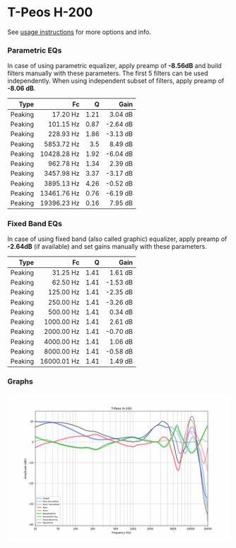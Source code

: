 # T-Peos H-200
See [usage instructions](https://github.com/jaakkopasanen/AutoEq#usage) for more options and info.

### Parametric EQs
In case of using parametric equalizer, apply preamp of **-8.56dB** and build filters manually
with these parameters. The first 5 filters can be used independently.
When using independent subset of filters, apply preamp of **-8.06 dB**.

| Type    | Fc          |    Q | Gain     |
|--------:|------------:|-----:|---------:|
| Peaking | 17.20 Hz    | 1.21 | 3.04 dB  |
| Peaking | 101.15 Hz   | 0.87 | -2.64 dB |
| Peaking | 228.93 Hz   | 1.86 | -3.13 dB |
| Peaking | 5853.72 Hz  | 3.5  | 8.49 dB  |
| Peaking | 10428.28 Hz | 1.92 | -6.04 dB |
| Peaking | 962.78 Hz   | 1.34 | 2.39 dB  |
| Peaking | 3457.98 Hz  | 3.37 | -3.17 dB |
| Peaking | 3895.13 Hz  | 4.26 | -0.52 dB |
| Peaking | 13461.76 Hz | 0.76 | -6.19 dB |
| Peaking | 19396.23 Hz | 0.16 | 7.95 dB  |

### Fixed Band EQs
In case of using fixed band (also called graphic) equalizer, apply preamp of **-2.64dB**
(if available) and set gains manually with these parameters.

| Type    | Fc          |    Q | Gain     |
|--------:|------------:|-----:|---------:|
| Peaking | 31.25 Hz    | 1.41 | 1.61 dB  |
| Peaking | 62.50 Hz    | 1.41 | -1.53 dB |
| Peaking | 125.00 Hz   | 1.41 | -2.35 dB |
| Peaking | 250.00 Hz   | 1.41 | -3.26 dB |
| Peaking | 500.00 Hz   | 1.41 | 0.34 dB  |
| Peaking | 1000.00 Hz  | 1.41 | 2.61 dB  |
| Peaking | 2000.00 Hz  | 1.41 | -0.70 dB |
| Peaking | 4000.00 Hz  | 1.41 | 1.06 dB  |
| Peaking | 8000.00 Hz  | 1.41 | -0.58 dB |
| Peaking | 16000.01 Hz | 1.41 | 1.49 dB  |

### Graphs
![](./T-Peos%20H-200.png)